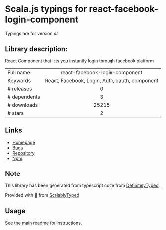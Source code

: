 
# Scala.js typings for react-facebook-login-component

Typings are for version 4.1

## Library description:
React Component that lets you instantly login through facebook platform

|                    |                 |
| ------------------ | :-------------: |
| Full name          | react-facebook-login-component |
| Keywords           | React, Facebook, Login, Auth, oauth, component |
| # releases         | 0 |
| # dependents       | 3 |
| # downloads        | 25215 |
| # stars            | 2 |

## Links
- [Homepage](https://github.com/kennetpostigo/react-facebook-login-component#readme)
- [Bugs](https://github.com/kennetpostigo/react-facebook-login-component/issues)
- [Repository](https://github.com/kennetpostigo/react-facebook-login-component)
- [Npm](https://www.npmjs.com/package/react-facebook-login-component)
    


## Note
This library has been generated from typescript code from [DefinitelyTyped](https://definitelytyped.org).

Provided with :purple_heart: from [ScalablyTyped](https://github.com/oyvindberg/ScalablyTyped)

## Usage
See [the main readme](../../readme.md) for instructions.


